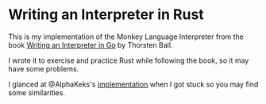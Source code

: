 # Writing an Interpreter in Rust

This is my implementation of the Monkey Language Interpreter from the book [Writing an Interpreter in Go](https://interpreterbook.com/) by Thorsten Ball.

I wrote it to exercise and practice Rust while following the book, so it may have some problems.

I glanced at @AlphaKeks's [implementation](https://github.com/AlphaKeks/interpreter/tree/master) when I got stuck so you may find some similarities.
